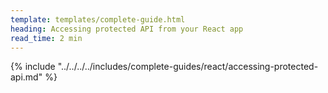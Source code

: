 ```yaml
---
template: templates/complete-guide.html
heading: Accessing protected API from your React app
read_time: 2 min
---
```


{% include "../../../../includes/complete-guides/react/accessing-protected-api.md" %}